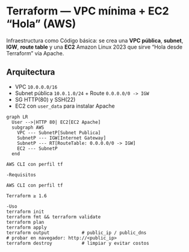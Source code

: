 # Terraform — VPC mínima + EC2 “Hola” (AWS)

Infraestructura como Código básica: se crea una **VPC pública**, **subnet**, **IGW**, **route table** y una **EC2** Amazon Linux 2023 que sirve “Hola desde Terraform” vía Apache.

## Arquitectura
- VPC `10.0.0.0/16`
- Subnet pública `10.0.1.0/24` + Route `0.0.0.0/0 -> IGW`
- SG HTTP(80) y SSH(22)
- EC2 con `user_data` para instalar Apache

```mermaid
graph LR
  User -->|HTTP 80| EC2[EC2 Apache]
  subgraph AWS
    VPC --- SubnetP[Subnet Publica]
    SubnetP --- IGW[Internet Gateway]
    SubnetP --- RT[RouteTable: 0.0.0.0/0 -> IGW]
    EC2 --- SubnetP
  end

AWS CLI con perfil tf

-Requisitos

AWS CLI con perfil tf

Terraform ≥ 1.6

-Uso
terraform init
terraform fmt && terraform validate
terraform plan
terraform apply
terraform output            # public_ip / public_dns
# probar en navegador: http://<public_ip>
terraform destroy           # limpiar y evitar costos